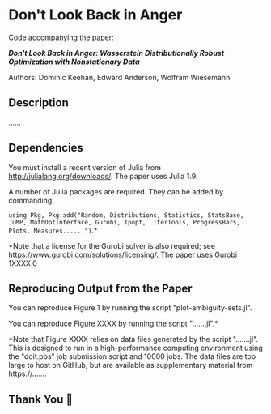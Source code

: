# Don't Look Back in Anger
Code accompanying the paper:

***Don't Look Back in Anger: Wasserstein Distributionally Robust Optimization with Nonstationary Data***

Authors: Dominic Keehan, Edward Anderson, Wolfram Wiesemann

## Description
......

## Dependencies
You must install a recent version of Julia from http://julialang.org/downloads/. The paper uses Julia 1.9.

A number of Julia packages are required. They can be added by commanding:

`using Pkg, Pkg.add("Random, Distributions, Statistics, StatsBase,   JuMP, MathOptInterface, Gurobi, Ipopt,  IterTools, ProgressBars,  Plots, Measures......")`.*

*Note that a license for the Gurobi solver is also required; see https://www.gurobi.com/solutions/licensing/. The paper uses Gurobi 1XXXX.0

## Reproducing Output from the Paper
You can reproduce Figure 1 by running the script "plot-ambiguity-sets.jl".

You can reproduce Figure XXXX by running the script ".......jl".*

*Note that Figure XXXX relies on data files generated by the script ".......jl". This is designed to run in a high-performance computing environment using the "doit.pbs" job submission script and 10000 jobs. The data files are too large to host on GitHub, but are available as supplementary material from https://.......

## Thank You :pray:
